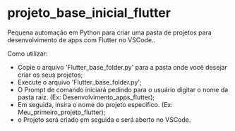 # projeto_base_inicial_flutter
Pequena automação em Python para criar uma pasta de projetos para desenvolvimento de apps com Flutter no VSCode..

Como utilizar:

- Copie o arquivo 'Flutter_base_folder.py' para a pasta onde você desejar criar os seus projetos;
- Execute o arquivo 'Flutter_base_folder.py';
- O Prompt de comando iniciará pedindo para o usuário digitar o nome da pasta raiz. (Ex: Desenvolvimento_apps_flutter);
- Em seguida, insira o nome do projeto específico. (Ex: Meu_primeiro_projeto_flutter);
- o Projeto será criado em seguida e será aberto no VSCode.
